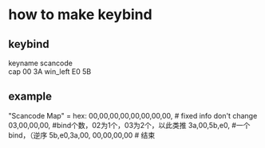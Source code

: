 ﻿# how to make keybind

## keybind
keyname		scancode	
cap		00 3A
win_left	E0 5B



## example
"Scancode Map" = hex:
00,00,00,00,00,00,00,00, # fixed info don't change 
03,00,00,00, #bind个数，02为1个，03为2个，以此类推
3a,00,5b,e0, #一个bind，（逆序
5b,e0,3a,00,
00,00,00,00 # 结束

